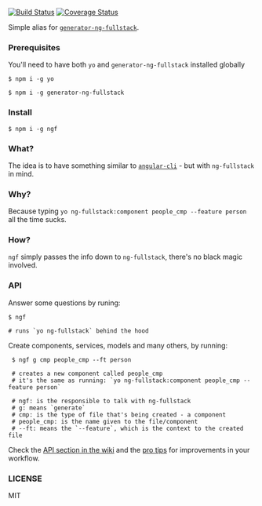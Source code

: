 [![Build Status](https://travis-ci.org/ericmdantas/ngf.svg?branch=master)](https://travis-ci.org/ericmdantas/ngf)
[![Coverage Status](https://coveralls.io/repos/github/ericmdantas/ngf/badge.svg?branch=master)](https://coveralls.io/github/ericmdantas/ngf?branch=master)

Simple alias for [`generator-ng-fullstack`](https://github.com/ericmdantas/generator-ng-fullstack).

### Prerequisites

You'll need to have both `yo` and `generator-ng-fullstack` installed globally

```shell
$ npm i -g yo
```

```shell
$ npm i -g generator-ng-fullstack
```

### Install

```shell
$ npm i -g ngf
```

### What?

The idea is to have something similar to [`angular-cli`](https://github.com/angular/angular-cli) - but with `ng-fullstack` in mind.

### Why?

Because typing `yo ng-fullstack:component people_cmp --feature person` all the time sucks.

### How?

`ngf` simply passes the info down to `ng-fullstack`, there's no black magic involved.

### API

Answer some questions by runing:

```shell
$ ngf

# runs `yo ng-fullstack` behind the hood
```

Create components, services, models and many others, by running:

```shell
 $ ngf g cmp people_cmp --ft person

 # creates a new component called people_cmp
 # it's the same as running: `yo ng-fullstack:component people_cmp --feature person`

 # ngf: is the responsible to talk with ng-fullstack
 # g: means `generate`
 # cmp: is the type of file that's being created - a component
 # people_cmp: is the name given to the file/component
 # --ft: means the `--feature`, which is the context to the created file
 ```

Check the [API section in the wiki](https://github.com/ericmdantas/ngf/wiki/API) and the [pro tips](https://github.com/ericmdantas/ngf/wiki/Pro-tips) for improvements in your workflow.

### LICENSE

MIT
